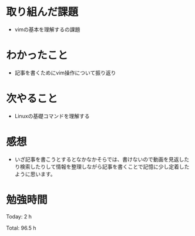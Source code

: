 # 取り組んだ課題
- vimの基本を理解するの課題

# わかったこと
- 記事を書くためにvim操作について振り返り
  
# 次やること
- Linuxの基礎コマンドを理解する

# 感想
- いざ記事を書こうとするとなかなかそらでは、書けないので動画を見返したり検索したりして情報を整理しながら記事を書くことで記憶に少し定着したように思います。

# 勉強時間
Today: 2 h

Total: 96.5 h
